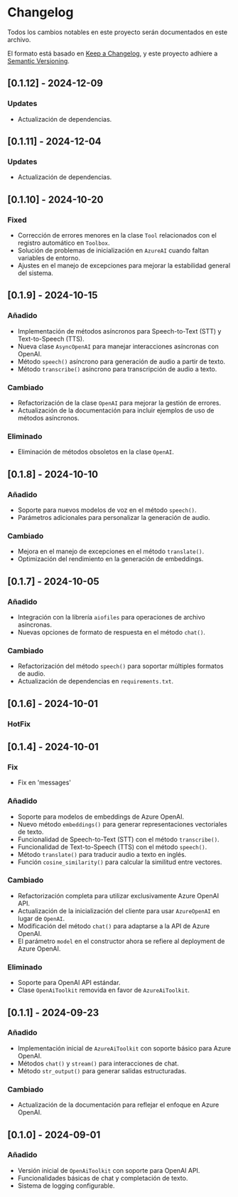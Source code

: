 # Changelog

Todos los cambios notables en este proyecto serán documentados en este archivo.

El formato está basado en [Keep a Changelog](https://keepachangelog.com/en/1.0.0/),
y este proyecto adhiere a [Semantic Versioning](https://semver.org/spec/v2.0.0.html).

## [0.1.12] - 2024-12-09

### Updates
- Actualización de dependencias.
  

## [0.1.11] - 2024-12-04

### Updates
- Actualización de dependencias.
  
## [0.1.10] - 2024-10-20

### Fixed
- Corrección de errores menores en la clase `Tool` relacionados con el registro automático en `Toolbox`.
- Solución de problemas de inicialización en `AzureAI` cuando faltan variables de entorno.
- Ajustes en el manejo de excepciones para mejorar la estabilidad general del sistema.

## [0.1.9] - 2024-10-15

### Añadido
- Implementación de métodos asíncronos para Speech-to-Text (STT) y Text-to-Speech (TTS).
- Nueva clase `AsyncOpenAI` para manejar interacciones asíncronas con OpenAI.
- Método `speech()` asíncrono para generación de audio a partir de texto.
- Método `transcribe()` asíncrono para transcripción de audio a texto.

### Cambiado
- Refactorización de la clase `OpenAI` para mejorar la gestión de errores.
- Actualización de la documentación para incluir ejemplos de uso de métodos asíncronos.

### Eliminado
- Eliminación de métodos obsoletos en la clase `OpenAI`.

## [0.1.8] - 2024-10-10

### Añadido
- Soporte para nuevos modelos de voz en el método `speech()`.
- Parámetros adicionales para personalizar la generación de audio.

### Cambiado
- Mejora en el manejo de excepciones en el método `translate()`.
- Optimización del rendimiento en la generación de embeddings.

## [0.1.7] - 2024-10-05

### Añadido
- Integración con la librería `aiofiles` para operaciones de archivo asíncronas.
- Nuevas opciones de formato de respuesta en el método `chat()`.

### Cambiado
- Refactorización del método `speech()` para soportar múltiples formatos de audio.
- Actualización de dependencias en `requirements.txt`.

## [0.1.6] - 2024-10-01

### HotFix

## [0.1.4] - 2024-10-01

### Fix
- Fix en 'messages'

### Añadido
- Soporte para modelos de embeddings de Azure OpenAI.
- Nuevo método `embeddings()` para generar representaciones vectoriales de texto.
- Funcionalidad de Speech-to-Text (STT) con el método `transcribe()`.
- Funcionalidad de Text-to-Speech (TTS) con el método `speech()`.
- Método `translate()` para traducir audio a texto en inglés.
- Función `cosine_similarity()` para calcular la similitud entre vectores.

### Cambiado
- Refactorización completa para utilizar exclusivamente Azure OpenAI API.
- Actualización de la inicialización del cliente para usar `AzureOpenAI` en lugar de `OpenAI`.
- Modificación del método `chat()` para adaptarse a la API de Azure OpenAI.
- El parámetro `model` en el constructor ahora se refiere al deployment de Azure OpenAI.

### Eliminado
- Soporte para OpenAI API estándar.
- Clase `OpenAiToolkit` removida en favor de `AzureAiToolkit`.

## [0.1.1] - 2024-09-23

### Añadido
- Implementación inicial de `AzureAiToolkit` con soporte básico para Azure OpenAI.
- Métodos `chat()` y `stream()` para interacciones de chat.
- Método `str_output()` para generar salidas estructuradas.

### Cambiado
- Actualización de la documentación para reflejar el enfoque en Azure OpenAI.

## [0.1.0] - 2024-09-01

### Añadido
- Versión inicial de `OpenAiToolkit` con soporte para OpenAI API.
- Funcionalidades básicas de chat y completación de texto.
- Sistema de logging configurable.

